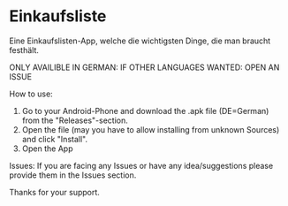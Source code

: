 # Einkaufsliste
Eine Einkaufslisten-App, welche die wichtigsten Dinge, die man braucht festhält.

ONLY AVAILIBLE IN GERMAN: IF OTHER LANGUAGES WANTED: OPEN AN ISSUE

How to use:
1. Go to your Android-Phone and download the .apk file (DE=German) from the "Releases"-section.
2. Open the file (may you have to allow installing from unknown Sources) and click "Install".
3. Open the App

Issues: If you are facing any Issues or have any idea/suggestions please provide them in the Issues section.

Thanks for your support.
